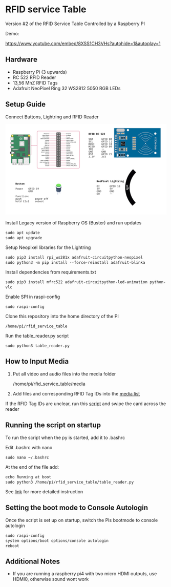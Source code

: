 # RFID service Table

Version #2 of the RFID Service Table Controlled by a Raspberry PI

Demo:

https://www.youtube.com/embed/8XSS1CH3VHs?autohide=1&autoplay=1

## Hardware

- Raspberry Pi (3 upwards)
- RC 522 RFID Reader
- 13,56 MhZ RFID Tags
- Adafruit NeoPixel Ring 32 WS2812 5050 RGB LEDs

## Setup Guide

Connect Buttons, Lightring and RFID Reader

![image](doc/pinout_complete.png)

Install Legacy version of Raspberry OS (Buster) and run updates

    sudo apt update
    sudo apt upgrade

Setup Neopixel libraries for the Lightring

    sudo pip3 install rpi_ws281x adafruit-circuitpython-neopixel
    sudo python3 -m pip install --force-reinstall adafruit-blinka

Install dependencies from requirements.txt

    sudo pip3 install mfrc522 adafruit-circuitpython-led-animation python-vlc

Enable SPI in raspi-config

    sudo raspi-config

Clone this repository into the home directory of the PI

    /home/pi/rfid_service_table

Run the table_reader.py script

    sudo python3 table_reader.py

## How to Input Media

1. Put all video and audio files into the media folder

   /home/pi/rfid_service_table/media

2. Add files and corresponding RFID Tag IDs into the [media list](media/media_list.py)

If the RFID Tag IDs are unclear, run this [script](util/simple_tag_reader.py) and swipe the card across the reader

## Running the script on startup

To run the script when the py is started, add it to .bashrc

Edit .bashrc with nano

    sudo nano ~/.bashrc

At the end of the file add:

    echo Running at boot
    sudo python3 /home/pi/rfid_service_table/table_reader.py

See [link](https://www.dexterindustries.com/howto/run-a-program-on-your-raspberry-pi-at-startup/) for more detailed instruction

## Setting the boot mode to Console Autologin

Once the script is set up on startup, switch the PIs bootmode to console autologin

    sudo raspi-config
    system options/boot options/console autologin
    reboot

## Additional Notes

- If you are running a raspberry pi4 with two micro HDMI outputs, use HDMI0, otherwise sound wont work
